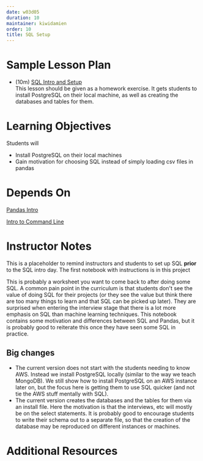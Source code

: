 ```yaml
---
date: w03d05
duration: 10
maintainer: kiwidamien
order: 10
title: SQL Setup
---
```


# Sample Lesson Plan

- (10m) [SQL Intro and Setup](01_SQL_Intro_and_Setup.ipynb)    
This lesson should be given as a homework exercise. It gets students to install PostgreSQL on their local machine, as well as creating the databases and tables for them.

# Learning Objectives

Students will
- Install PostgreSQL on their local machines
- Gain motivation for choosing SQL instead of simply loading csv files in pandas

# Depends On

[Pandas Intro](https://github.com/thisismetis/dscurriculum_gamma/tree/6d1d024468980093a81e7137f83dd19bd9c14718/curriculum/project-01/pandas-intro)

[Intro to Command Line](https://github.com/thisismetis/dscurriculum_gamma/tree/6d1d024468980093a81e7137f83dd19bd9c14718/curriculum/project-01/command-line)

# Instructor Notes

This is a placeholder to remind instructors and students to set up SQL **prior** to the SQL intro day. The first notebook with instructions is in this project

This is probably a worksheet you want to come back to after doing some SQL. A common pain point in the curriculum is that students don't see the value of doing
SQL for their projects (or they see the value but think there are too many things to learn and that SQL can be picked up later). They are surprised when entering
the interview stage that there is a lot more emphasis on SQL than machine learning techniques. This notebook contains some motivation and differences between SQL
and Pandas, but it is probably good to reiterate this once they have seen some SQL in practice.

## Big changes

* The current version does not start with the students needing to know AWS. Instead we install PostgreSQL locally (similar to the way we teach MongoDB). We still show
how to install PostgreSQL on an AWS instance later on, but the focus here is getting them to use SQL quicker (and not tie the AWS stuff mentally with SQL).
* The current version creates the databases and the tables for them via an install file. Here the motivation is that the interviews, etc will mostly be on the select
statements. It is probably good to encourage students to write their schema out to a separate file, so that the creation of the database may be reproduced on different
instances or machines.

# Additional Resources
